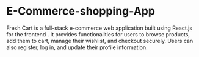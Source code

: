 # E-Commerce-shopping-App
Fresh Cart is a full-stack e-commerce web application built using React.js for the frontend . It provides functionalities for users to browse products, add them to cart, manage their wishlist, and checkout securely. Users can also register, log in, and update their profile information.
